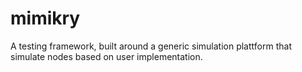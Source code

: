 # mimikry
A testing framework, built around a generic simulation plattform that simulate nodes based on user implementation.
